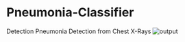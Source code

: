# Pneumonia-Classifier
Detection Pneumonia Detection from Chest X-Rays
![output](https://github.com/youngbin03/Pneumonia-Classifier/assets/87307678/ce051245-5ca1-425e-bbae-a4eff8e5a3b7)
